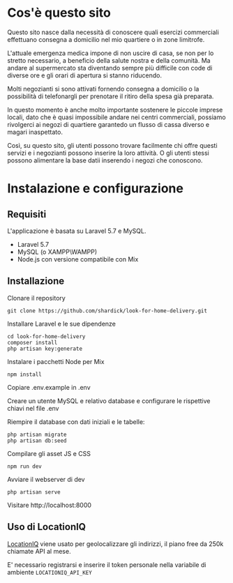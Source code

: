 # Cos'è questo sito
Questo sito nasce dalla necessità di conoscere quali esercizi commerciali effettuano consegna a domicilio nel mio quartiere o in zone limitrofe.

L'attuale emergenza medica impone di non uscire di casa, se non per lo stretto necessario, a beneficio della salute nostra e della comunità. Ma andare al supermercato sta diventando sempre più difficile con code di diverse ore e gli orari di apertura si stanno riducendo.

Molti negozianti si sono attivati fornendo consegna a domicilio o la possibilità di telefonargli per prenotare il ritiro della spesa già preparata.

In questo momento è anche molto importante sostenere le piccole imprese locali, dato che è quasi impossibile andare nei centri commerciali, possiamo rivolgerci ai negozi di quartiere garantedo un flusso di cassa diverso e magari inaspettato.

Così, su questo sito, gli utenti possono trovare facilmente chi offre questi servizi e i negozianti possono inserire la loro attività. O gli utenti stessi possono alimentare la base datii inserendo i negozi che conoscono.

# Instalazione e configurazione

## Requisiti
L'applicazione è basata su Laravel 5.7 e MySQL.

- Laravel 5.7
- MySQL (o XAMPP\WAMPP)
- Node.js con versione compatibile con Mix

## Installazione

Clonare il repository
```
git clone https://github.com/shardick/look-for-home-delivery.git
```

Installare Laravel e le sue dipendenze
```
cd look-for-home-delivery
composer install
php artisan key:generate
```

Instalare i pacchetti Node per Mix
```
npm install
```

Copiare .env.example in .env

Creare un utente MySQL e relativo database e configurare le rispettive chiavi nel file .env

Riempire il database con dati iniziali e le tabelle:

```
php artisan migrate
php artisan db:seed 
```

Compilare gli asset JS e CSS
```
npm run dev
```

Avviare il webserver di dev
```
php artisan serve 
```

Visitare http://localhost:8000

## Uso di LocationIQ

[LocationIQ](https://locationiq.com/) viene usato per geolocalizzare gli indirizzi, il piano free da 250k chiamate API al mese.

E' necessario registrarsi e inserire il token personale nella variabile di ambiente `LOCATIONIQ_API_KEY`